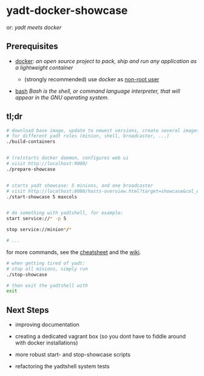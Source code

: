 yadt-docker-showcase
====================

or: *yadt meets docker*


Prerequisites
-------------

* [docker](https://www.docker.io/): *an open source project to pack, ship and run any application as a lightweight container*
  * (strongly recommended) use docker as [non-root user](http://docs.docker.io/en/latest/use/basics/#why-sudo)

* [bash](http://www.gnu.org/software/bash/) *Bash is the shell, or command language interpreter, that will appear in the GNU operating system.*


tl;dr
-----

```bash
# download base image, update to newest versions, create several images
# for different yadt roles (minion, shell, broadcaster, ...)
./build-containers


# (re)starts docker daemon, configures web ui
# visit http://localhost:9000/
./prepare-showcase


# starts yadt showcase: 5 minions, and one broadcaster
# visit http://localhost:8080/hosts-overview.html?target=showcase&col_width=10
./start-showcase 5 maxcols


# do something with yadtshell, for example:
start service://* -p 5

stop service://minion*/*

# ...
```

for more commands, see the
[cheatsheet](http://www.yadt-project.org/cheatsheet-0.2.pdf)
and the [wiki](https://github.com/yadt/yadtshell/wiki).

```bash
# when getting tired of yadt:
# stop all minions, simply run
./stop-showcase

# then exit the yadtshell with
exit
```


Next Steps
----------

* improving documentation
* creating a dedicated vagrant box (so you dont have to fiddle around with docker installations)
* more robust start- and stop-showcase scripts

* refactoring the yadtshell system tests

